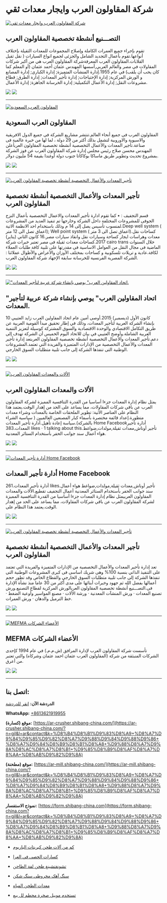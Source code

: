 # شركة المقاولون العرب وايجار معدات ثقي

<a href="https://swt.shibang-china.com/?n=gjl&l=ar&img&k=%D8%B4%D8%B1%D9%83%D8%A9+%D8%A7%D9%84%D9%85%D9%82%D8%A7%D9%88%D9%84%D9%88%D9%86+%D8%A7%D9%84%D8%B9%D8%B1%D8%A8+%D9%88%D8%A7%D9%8A%D8%AC%D8%A7%D8%B1+%D9%85%D8%B9%D8%AF%D8%A7%D8%AA+%D8%AB%D9%82%D9%8A" target="_blank">![شركة المقاولون العرب وايجار معدات ثقي](http://static.shibang-china.com/all-800x300/59.jpg)</a>

## التصـــنيع أنشطة تخصصية المقاولون العرب
تقوم بإجراء جميع العمرات الكاملة وإصلاح المجموعات للمعدات الثقيلة بإختلاف أنواعها.تقوم بأعمال التجديد الشامل والجزئى لجميع انواع السيارات ( نقل ثقيل القلابات.المقاولون العرب المعرفةشركة المقاولون العرب هي من أكبر شركات المقاولات في مصر والعالم العربي,أسسها المهندس عثمان أحمد عثمان (أو المعلم كما كان يحب أن يلقب) في عام 1955.إدارة المنشآت المتميزة; إدارة الكباري; إدارة المصانع و الورش المركزية; إدارة الإحتياجات; إدارة تأجير المعدات; إدارة الطرق; قطاع مشروعات النقل; إدارة الأعمال التكميلية; إدارة الخرسانة الجاهزة; إدارة الأعمال.


<a href="https://whatsapp.shibangsoft.com/WhatsApp.php" target="_blank" title="WhatsApp">![](http://static.shibang-china.com/icon/whatsapp.png)</a> <a href="https://swt.shibang-china.com/?n=gjl&l=ar&icon&k=%D8%B4%D8%B1%D9%83%D8%A9+%D8%A7%D9%84%D9%85%D9%82%D8%A7%D9%88%D9%84%D9%88%D9%86+%D8%A7%D9%84%D8%B9%D8%B1%D8%A8+%D9%88%D8%A7%D9%8A%D8%AC%D8%A7%D8%B1+%D9%85%D8%B9%D8%AF%D8%A7%D8%AA+%D8%AB%D9%82%D9%8A" target="_blank">![](http://static.shibang-china.com/icon/chat-ar.png)</a>

---

<a href="https://swt.shibang-china.com/?n=gjl&l=ar&img&k=%D8%B4%D8%B1%D9%83%D8%A9+%D8%A7%D9%84%D9%85%D9%82%D8%A7%D9%88%D9%84%D9%88%D9%86+%D8%A7%D9%84%D8%B9%D8%B1%D8%A8+%D9%88%D8%A7%D9%8A%D8%AC%D8%A7%D8%B1+%D9%85%D8%B9%D8%AF%D8%A7%D8%AA+%D8%AB%D9%82%D9%8A" target="_blank">![المقاولون العرب السعودية](http://static.shibang-china.com/all-800x300/642.jpg)</a>

## المقاولون العرب السعودية
المقاولون العرب فى جميع أنحاء العالم.تنتشر مشاريع الشركة فى جميع الدول الافريقية والاسيوية والاوروبية لتشمل بذلك أكثر من 29 دولة ، لما لها من خبرة عالمية فى صناعة.تأجير المعدات والأعمال التخصصية أنشطة تخصصية المقاولون العربأعلن المهندس محسن صلاح رئيس مجلس إدارة شركة المقاولون العرب عن فوز الشركة بمشروع تحديث وتطوير طريق ماساكا بوكاكاتا جنوب دولة أوغندا بقيمة 54 مليون دولار.


<a href="https://whatsapp.shibangsoft.com/WhatsApp.php" target="_blank" title="WhatsApp">![](http://static.shibang-china.com/icon/whatsapp.png)</a> <a href="https://swt.shibang-china.com/?n=gjl&l=ar&icon&k=%D8%B4%D8%B1%D9%83%D8%A9+%D8%A7%D9%84%D9%85%D9%82%D8%A7%D9%88%D9%84%D9%88%D9%86+%D8%A7%D9%84%D8%B9%D8%B1%D8%A8+%D9%88%D8%A7%D9%8A%D8%AC%D8%A7%D8%B1+%D9%85%D8%B9%D8%AF%D8%A7%D8%AA+%D8%AB%D9%82%D9%8A" target="_blank">![](http://static.shibang-china.com/icon/chat-ar.png)</a>

---

<a href="https://swt.shibang-china.com/?n=gjl&l=ar&img&k=%D8%B4%D8%B1%D9%83%D8%A9+%D8%A7%D9%84%D9%85%D9%82%D8%A7%D9%88%D9%84%D9%88%D9%86+%D8%A7%D9%84%D8%B9%D8%B1%D8%A8+%D9%88%D8%A7%D9%8A%D8%AC%D8%A7%D8%B1+%D9%85%D8%B9%D8%AF%D8%A7%D8%AA+%D8%AB%D9%82%D9%8A" target="_blank">![تأجير المعدات والأعمال التخصصية أنشطة تخصصية المقاولون العرب](http://static.shibang-china.com/all-800x300/43.jpg)</a>

## تأجير المعدات والأعمال التخصصية أنشطة تخصصية المقاولون العرب
قسم التجفيف : • كما تقوم ادارة تأجير المعدات والاعمال التخصصية بأعمال النزح الجوفى للمشروعات المختلفة داخل الشركة وخارجها تم تنفيذ العديد من المشروعات لمنسوب تأسيس يصل إلى 14 م وذلك باستخدام احد الانظمة الاتية.Deep well system ( اعماق تصل الى 12 متر); Well point system ( اعماق تصل الى 3 متر).كساحات نقل معدات وهراسات ايجار كساحة وسيارات نقل وانقاذ سيارات مصر.16 كانون الثاني (يناير) 2017.كساحات معدات ثقيلة فى مصر تعتبر خبرات شركة cairo trans خلال السنوات الماضية فى مجال النقل من العوامل الاساسية فى مقدرتها على تلبية كافة طلبات العملاء لكافة.عادية و تريلات تلسكوبية و كساحات بمختلف الأوزان والأعراض والأطوال عملائنا : الشركة المصرية الفرنسية للخرسانة سابقة الإجهاد شركة المقاولون العرب.


<a href="https://whatsapp.shibangsoft.com/WhatsApp.php" target="_blank" title="WhatsApp">![](http://static.shibang-china.com/icon/whatsapp.png)</a> <a href="https://swt.shibang-china.com/?n=gjl&l=ar&icon&k=%D8%B4%D8%B1%D9%83%D8%A9+%D8%A7%D9%84%D9%85%D9%82%D8%A7%D9%88%D9%84%D9%88%D9%86+%D8%A7%D9%84%D8%B9%D8%B1%D8%A8+%D9%88%D8%A7%D9%8A%D8%AC%D8%A7%D8%B1+%D9%85%D8%B9%D8%AF%D8%A7%D8%AA+%D8%AB%D9%82%D9%8A" target="_blank">![](http://static.shibang-china.com/icon/chat-ar.png)</a>

---

<a href="https://swt.shibang-china.com/?n=gjl&l=ar&img&k=%D8%B4%D8%B1%D9%83%D8%A9+%D8%A7%D9%84%D9%85%D9%82%D8%A7%D9%88%D9%84%D9%88%D9%86+%D8%A7%D9%84%D8%B9%D8%B1%D8%A8+%D9%88%D8%A7%D9%8A%D8%AC%D8%A7%D8%B1+%D9%85%D8%B9%D8%AF%D8%A7%D8%AA+%D8%AB%D9%82%D9%8A" target="_blank">![&quot;اتحاد المقاولين العرب&quot; يوصي بإنشاء شركة عربية لتأجير المعدات.](http://static.shibang-china.com/all-800x300/471.jpg)</a>

## &quot;اتحاد المقاولين العرب&quot; يوصي بإنشاء شركة عربية لتأجير المعدات.
10 كانون الأول (ديسمبر) 2015.أوصى أمين عام اتحاد المقاولين العرب زايد العتيبي بإنشاء الشركة العربية لتأجير المعدات، وذلك في إطار تحقيق مبدأ القومية العربية عن طريق التكامل الاقتصادي والوحدة الاقتصادية والسوق المشتركة كوسيلة لتعزيز التنمية العربية الشاملة.وأوضح العتيبي في بيان للاتحاد اليوم الخميس أن الشركة تهدف إلى دعم.تأجير المعدات والأعمال التخصصية أنشطة تخصصية المقاولون العربتعد إدارة تأجير المعدات والأعمال التخصصية من الإدارات المتميزة والفريدة التي تعتمد.المشروعات الوطنية التى تنفذها الشركة إلى جانب تلبية متطلبات السوق الخارجي.


<a href="https://whatsapp.shibangsoft.com/WhatsApp.php" target="_blank" title="WhatsApp">![](http://static.shibang-china.com/icon/whatsapp.png)</a> <a href="https://swt.shibang-china.com/?n=gjl&l=ar&icon&k=%D8%B4%D8%B1%D9%83%D8%A9+%D8%A7%D9%84%D9%85%D9%82%D8%A7%D9%88%D9%84%D9%88%D9%86+%D8%A7%D9%84%D8%B9%D8%B1%D8%A8+%D9%88%D8%A7%D9%8A%D8%AC%D8%A7%D8%B1+%D9%85%D8%B9%D8%AF%D8%A7%D8%AA+%D8%AB%D9%82%D9%8A" target="_blank">![](http://static.shibang-china.com/icon/chat-ar.png)</a>

---

<a href="https://swt.shibang-china.com/?n=gjl&l=ar&img&k=%D8%B4%D8%B1%D9%83%D8%A9+%D8%A7%D9%84%D9%85%D9%82%D8%A7%D9%88%D9%84%D9%88%D9%86+%D8%A7%D9%84%D8%B9%D8%B1%D8%A8+%D9%88%D8%A7%D9%8A%D8%AC%D8%A7%D8%B1+%D9%85%D8%B9%D8%AF%D8%A7%D8%AA+%D8%AB%D9%82%D9%8A" target="_blank">![الألات والمعدات المقاولون العرب](http://static.shibang-china.com/all-800x300/1167.jpg)</a>

## الألات والمعدات المقاولون العرب
يمثل نظام إدارة المعدات جزءا أساسيا من القدرة التنافسية المميزة لشركة المقاولون العرب عن باقي شركات المقاولات، مما يساعد على الحد من إهدار الوقت.يعتمد هذا النظام على العناصر الآتية: تطوير الملحقات الخاصة بالمعدات وشراء معدات متطورة.إعداد قائمة مختصرة بأسماء كبار المصنعين العالميين ( سياسية الشراء بالشركة).سياسة إعادة تأهيل.أدارة تأجير المعدات Home Facebookأدارة تأجير المعدات.383 likes · 1 talking about this.تأجير أوناش,معدات ثقيلة,مولدات,ضواغط هواء أعمال سند جوانب الحفر بأستخدام الستائر المعدنية.


<a href="https://whatsapp.shibangsoft.com/WhatsApp.php" target="_blank" title="WhatsApp">![](http://static.shibang-china.com/icon/whatsapp.png)</a> <a href="https://swt.shibang-china.com/?n=gjl&l=ar&icon&k=%D8%B4%D8%B1%D9%83%D8%A9+%D8%A7%D9%84%D9%85%D9%82%D8%A7%D9%88%D9%84%D9%88%D9%86+%D8%A7%D9%84%D8%B9%D8%B1%D8%A8+%D9%88%D8%A7%D9%8A%D8%AC%D8%A7%D8%B1+%D9%85%D8%B9%D8%AF%D8%A7%D8%AA+%D8%AB%D9%82%D9%8A" target="_blank">![](http://static.shibang-china.com/icon/chat-ar.png)</a>

---

<a href="https://swt.shibang-china.com/?n=gjl&l=ar&img&k=%D8%B4%D8%B1%D9%83%D8%A9+%D8%A7%D9%84%D9%85%D9%82%D8%A7%D9%88%D9%84%D9%88%D9%86+%D8%A7%D9%84%D8%B9%D8%B1%D8%A8+%D9%88%D8%A7%D9%8A%D8%AC%D8%A7%D8%B1+%D9%85%D8%B9%D8%AF%D8%A7%D8%AA+%D8%AB%D9%82%D9%8A" target="_blank">![أدارة تأجير المعدات Home Facebook](http://static.shibang-china.com/all-800x300/1251.jpg)</a>

## أدارة تأجير المعدات Home Facebook
أدارة تأجير المعدات.261 likes.تأجير أوناش,معدات ثقيلة,مولدات,ضواغط هواء أعمال سند جوانب الحفر بأستخدام الستائر المعدنية أعمال التجفيف تقطيع.الألات والمعدات المقاولون العربيمثل نظام إدارة المعدات جزءا أساسيا من القدرة التنافسية المميزة لشركة المقاولون العرب عن باقي شركات المقاولات، مما يساعد على الحد من إهدار الوقت.يعتمد هذا النظام على.


<a href="https://whatsapp.shibangsoft.com/WhatsApp.php" target="_blank" title="WhatsApp">![](http://static.shibang-china.com/icon/whatsapp.png)</a> <a href="https://swt.shibang-china.com/?n=gjl&l=ar&icon&k=%D8%B4%D8%B1%D9%83%D8%A9+%D8%A7%D9%84%D9%85%D9%82%D8%A7%D9%88%D9%84%D9%88%D9%86+%D8%A7%D9%84%D8%B9%D8%B1%D8%A8+%D9%88%D8%A7%D9%8A%D8%AC%D8%A7%D8%B1+%D9%85%D8%B9%D8%AF%D8%A7%D8%AA+%D8%AB%D9%82%D9%8A" target="_blank">![](http://static.shibang-china.com/icon/chat-ar.png)</a>

---

<a href="https://swt.shibang-china.com/?n=gjl&l=ar&img&k=%D8%B4%D8%B1%D9%83%D8%A9+%D8%A7%D9%84%D9%85%D9%82%D8%A7%D9%88%D9%84%D9%88%D9%86+%D8%A7%D9%84%D8%B9%D8%B1%D8%A8+%D9%88%D8%A7%D9%8A%D8%AC%D8%A7%D8%B1+%D9%85%D8%B9%D8%AF%D8%A7%D8%AA+%D8%AB%D9%82%D9%8A" target="_blank">![تأجير المعدات والأعمال التخصصية أنشطة تخصصية المقاولون العرب](http://static.shibang-china.com/all-800x300/273.jpg)</a>

## تأجير المعدات والأعمال التخصصية أنشطة تخصصية المقاولون العرب
تعد إدارة تأجير المعدات والأعمال التخصصية من الإدارات المتميزة والفريدة التي تعتمد على التنفيذ الذاتي بنسبة 100% وهى شريك اساسى فى كبرى المشروعات الوطنية التى تنفذها الشركة إلى جانب تلبية متطلبات السوق الخارجي والقطاع الخاص وقد تطور حجم أعمالها بفضل الله ثم جهود وخبرات أبنائها على مدى أكثر من 30 عاما منذ نشأة الإدارة فى.التصـــنيع أنشطة تخصصية المقاولون العربالورش المركزية لقطاع التصنيع.ورش تصنيع المعدات &middot; ورش المنشآت المعدنية &middot; ورشة الألات &middot; مصنع المواسير وأوعية الضغط &middot; خط الترميل والدهان &middot; ورش العمرات.


<a href="https://whatsapp.shibangsoft.com/WhatsApp.php" target="_blank" title="WhatsApp">![](http://static.shibang-china.com/icon/whatsapp.png)</a> <a href="https://swt.shibang-china.com/?n=gjl&l=ar&icon&k=%D8%B4%D8%B1%D9%83%D8%A9+%D8%A7%D9%84%D9%85%D9%82%D8%A7%D9%88%D9%84%D9%88%D9%86+%D8%A7%D9%84%D8%B9%D8%B1%D8%A8+%D9%88%D8%A7%D9%8A%D8%AC%D8%A7%D8%B1+%D9%85%D8%B9%D8%AF%D8%A7%D8%AA+%D8%AB%D9%82%D9%8A" target="_blank">![](http://static.shibang-china.com/icon/chat-ar.png)</a>

---

<a href="https://swt.shibang-china.com/?n=gjl&l=ar&img&k=%D8%B4%D8%B1%D9%83%D8%A9+%D8%A7%D9%84%D9%85%D9%82%D8%A7%D9%88%D9%84%D9%88%D9%86+%D8%A7%D9%84%D8%B9%D8%B1%D8%A8+%D9%88%D8%A7%D9%8A%D8%AC%D8%A7%D8%B1+%D9%85%D8%B9%D8%AF%D8%A7%D8%AA+%D8%AB%D9%82%D9%8A" target="_blank">![MEFMA الأعضاء الشركات](http://static.shibang-china.com/all-800x300/1192.jpg)</a>

## MEFMA الأعضاء الشركات
تأسست شركة المقاولون العرب لإدارة المرافق (ش.م.م.) في عام 1994 كإحدى الشركات المنبثقة من شركة (المقاولون العرب عثمان احمد عثمان وشركاه) والتي تعتبر من أعرق.

<a href="https://whatsapp.shibangsoft.com/WhatsApp.php" target="_blank" title="WhatsApp">![](http://static.shibang-china.com/icon/whatsapp.png)</a> <a href="https://swt.shibang-china.com/?n=gjl&l=ar&icon&k=%D8%B4%D8%B1%D9%83%D8%A9+%D8%A7%D9%84%D9%85%D9%82%D8%A7%D9%88%D9%84%D9%88%D9%86+%D8%A7%D9%84%D8%B9%D8%B1%D8%A8+%D9%88%D8%A7%D9%8A%D8%AC%D8%A7%D8%B1+%D9%85%D8%B9%D8%AF%D8%A7%D8%AA+%D8%AB%D9%82%D9%8A" target="_blank">![](http://static.shibang-china.com/icon/chat-ar.png)</a>

---
## اتصل بنا:

**الدردشة الآن:** [انقر للدردشة](https://swt.shibang-china.com?n=gjl&l=ar&contact&k=%D8%B4%D8%B1%D9%83%D8%A9+%D8%A7%D9%84%D9%85%D9%82%D8%A7%D9%88%D9%84%D9%88%D9%86+%D8%A7%D9%84%D8%B9%D8%B1%D8%A8+%D9%88%D8%A7%D9%8A%D8%AC%D8%A7%D8%B1+%D9%85%D8%B9%D8%AF%D8%A7%D8%AA+%D8%AB%D9%82%D9%8A)

**WhatsApp:**  [+8613621919955](https://whatsapp.shibangsoft.com/WhatsApp.php)

**موقع (كسارة):** [https://ar-crusher.shibang-china.com/](https://ar-crusher.shibang-china.com/?n=gjl&l=ar&contact&k=%D8%B4%D8%B1%D9%83%D8%A9+%D8%A7%D9%84%D9%85%D9%82%D8%A7%D9%88%D9%84%D9%88%D9%86+%D8%A7%D9%84%D8%B9%D8%B1%D8%A8+%D9%88%D8%A7%D9%8A%D8%AC%D8%A7%D8%B1+%D9%85%D8%B9%D8%AF%D8%A7%D8%AA+%D8%AB%D9%82%D9%8A)

**موقع (مطحنة):** [https://ar-mill.shibang-china.com/](https://ar-mill.shibang-china.com/?n=gjl&l=ar&contact&k=%D8%B4%D8%B1%D9%83%D8%A9+%D8%A7%D9%84%D9%85%D9%82%D8%A7%D9%88%D9%84%D9%88%D9%86+%D8%A7%D9%84%D8%B9%D8%B1%D8%A8+%D9%88%D8%A7%D9%8A%D8%AC%D8%A7%D8%B1+%D9%85%D8%B9%D8%AF%D8%A7%D8%AA+%D8%AB%D9%82%D9%8A)

**نموذج الاستفسار:** [https://form.shibang-china.com](https://form.shibang-china.com?n=gjl&l=ar&contact&k=%D8%B4%D8%B1%D9%83%D8%A9+%D8%A7%D9%84%D9%85%D9%82%D8%A7%D9%88%D9%84%D9%88%D9%86+%D8%A7%D9%84%D8%B9%D8%B1%D8%A8+%D9%88%D8%A7%D9%8A%D8%AC%D8%A7%D8%B1+%D9%85%D8%B9%D8%AF%D8%A7%D8%AA+%D8%AB%D9%82%D9%8A)

* [كم من آلات طحن كبريتات الباريوم](../39/%D9%83%D9%85%20%D9%85%D9%86%20%D8%A2%D9%84%D8%A7%D8%AA%20%D8%B7%D8%AD%D9%86%20%D9%83%D8%A8%D8%B1%D9%8A%D8%AA%D8%A7%D8%AA%20%D8%A7%D9%84%D8%A8%D8%A7%D8%B1%D9%8A%D9%88%D9%85.md)

* [كسارات الحصى في العرا](../36/%D9%83%D8%B3%D8%A7%D8%B1%D8%A7%D8%AA%20%D8%A7%D9%84%D8%AD%D8%B5%D9%89%20%D9%81%D9%8A%20%D8%A7%D9%84%D8%B9%D8%B1%D8%A7.md)

* [تشونغتشينغ طحن لفة الطاحن](../36/%D8%AA%D8%B4%D9%88%D9%86%D8%BA%D8%AA%D8%B4%D9%8A%D9%86%D8%BA%20%D8%B7%D8%AD%D9%86%20%D9%84%D9%81%D8%A9%20%D8%A7%D9%84%D8%B7%D8%A7%D8%AD%D9%86.md)

* [سنگ آهک مخروطی سنگ شکن](../37/%D8%B3%D9%86%DA%AF%20%D8%A2%D9%87%DA%A9%20%D9%85%D8%AE%D8%B1%D9%88%D8%B7%DB%8C%20%D8%B3%D9%86%DA%AF%20%D8%B4%DA%A9%D9%86.md)

* [معدات الطحن المياه](../37/%D9%85%D8%B9%D8%AF%D8%A7%D8%AA%20%D8%A7%D9%84%D8%B7%D8%AD%D9%86%20%D8%A7%D9%84%D9%85%D9%8A%D8%A7%D9%87.md)

* [تستخدم موبيل صخرة محطم لل بيع](../38/%D8%AA%D8%B3%D8%AA%D8%AE%D8%AF%D9%85%20%D9%85%D9%88%D8%A8%D9%8A%D9%84%20%D8%B5%D8%AE%D8%B1%D8%A9%20%D9%85%D8%AD%D8%B7%D9%85%20%D9%84%D9%84%20%D8%A8%D9%8A%D8%B9.md)